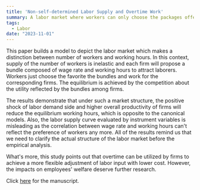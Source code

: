 ```yaml
---
title: 'Non-self-determined Labor Supply and Overtime Work'
summary: A labor market where workers can only choose the packages offered by firms but not supply their labor freely can be more realistic and such market structure would reverse the impacts of labor demand side shock and firms' productivity.
tags:
  - Labor
date: "2023-11-01"
---
```


This paper builds a model to depict the labor market which makes a distinction between number of workers and working hours. In this context, supply of the number of workers is inelastic and each firm will propose a bundle composed of wage rate and working hours to attract laborers. Workers just choose the favorite the bundles and work for the corresponding firms. The equilibrium is achieved by the competition about the utility reflected by the bundles among firms.  

The results demonstrate that under such a market structure, the positive shock of labor demand side and higher overall productivity of firms will reduce the equilibrium working hours, which is opposite to the canonical models. Also, the labor supply curve evaluated by instrument variables is misleading as the correlation between wage rate and working hours can't reflect the preference of workers any more. All of the results remind us that we need to clarify the actual structure of the labor market before the empirical analysis.  

What's more, this study points out that overtime can be utilized by firms to achieve a more flexible adjustment of labor input with lower cost. However, the impacts on employees' welfare deserve further research.  

Click [here](files/Resume.pdf) for the manuscript. 
